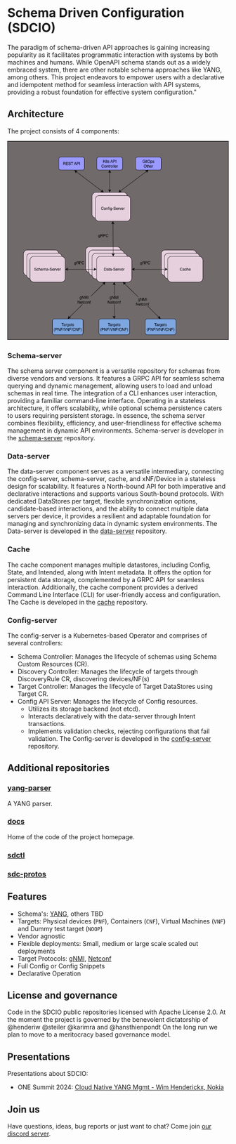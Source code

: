 # Schema Driven Configuration (SDCIO)

The paradigm of schema-driven API approaches is gaining increasing popularity as it facilitates programmatic interaction with systems by both machines and humans. While OpenAPI schema stands out as a widely embraced system, there are other notable schema approaches like YANG, among others. This project endeavors to empower users with a declarative and idempotent method for seamless interaction with API systems, providing a robust foundation for effective system configuration."

## Architecture

The project consists of 4 components:

![pic](https://github.com/sdcio/docs/blob/main/docs/diagrams/sdc-architecture.drawio.png)

### Schema-server

The schema server component is a versatile repository for schemas from diverse vendors and versions. It features a GRPC API for seamless schema querying and dynamic management, allowing users to load and unload schemas in real time. The integration of a CLI enhances user interaction, providing a familiar command-line interface. Operating in a stateless architecture, it offers scalability, while optional schema persistence caters to users requiring persistent storage. In essence, the schema server combines flexibility, efficiency, and user-friendliness for effective schema management in dynamic API environments.
Schema-server is developer in the [schema-server](https://github.com/sdcio/schema-server) repository.

### Data-server

The data-server component serves as a versatile intermediary, connecting the config-server, schema-server, cache, and xNF/Device in a stateless design for scalability. It features a North-bound API for both imperative and declarative interactions and supports various South-bound protocols. With dedicated DataStores per target, flexible synchronization options, candidate-based interactions, and the ability to connect multiple data servers per device, it provides a resilient and adaptable foundation for managing and synchronizing data in dynamic system environments.
The Data-server is developed in the [data-server](https://github.com/sdcio/data-server) repository.

### Cache

The cache component manages multiple datastores, including Config, State, and Intended, along with Intent metadata. It offers the option for persistent data storage, complemented by a GRPC API for seamless interaction. Additionally, the cache component provides a derived Command Line Interface (CLI) for user-friendly access and configuration.
The Cache is developed in the [cache](https://github.com/sdcio/cache) repository. 

### Config-server

The config-server is a Kubernetes-based Operator and comprises of several controllers:

- Schema Controller: Manages the lifecycle of schemas using Schema Custom Resources (CR).
- Discovery Controller: Manages the lifecycle of targets through DiscoveryRule CR, discovering devices/NF(s)
- Target Controller: Manages the lifecycle of Target DataStores using Target CR.
- Config API Server: Manages the lifecycle of Config resources.
    - Utilizes its storage backend (not etcd).
    - Interacts declaratively with the data-server through Intent transactions.
    - Implements validation checks, rejecting configurations that fail validation.
The Config-server is developed in the [config-server](https://github.com/sdcio/config-server) repository. 

## Additional repositories

### [yang-parser](https://github.com/sdcio/yang-parser)

A YANG parser.

### [docs](https://github.com/sdcio/docs)

Home of the code of the project homepage. 

### [sdctl](https://github.com/sdcio/sdctl)

### [sdc-protos](https://github.com/sdcio/sdc-protos)


## Features

- Schema's: [YANG][yang], others TBD
- Targets: Physical devices (`PNF`), Containers (`CNF`), Virtual Machines (`VNF`) and Dummy test target (`NOOP`)
- Vendor agnostic
- Flexible deployments: Small, medium or large scale scaled out deployments
- Target Protocols: [gNMI][gnmi], [Netconf][netconf]
- Full Config or Config Snippets
- Declarative Operation

## License and governance

Code in the SDCIO public repositories licensed with Apache License 2.0.
At the moment the project is governed by the benevolent dictatorship of @henderiw @steiler @karimra and @hansthienpondt 
On the long run we plan to move to a meritocracy based governance model.

## Presentations

Presentations about SDCIO:

- ONE Summit 2024: [Cloud Native YANG Mgmt - Wim Henderickx, Nokia](https://sched.co/1YUs3)

## Join us

Have questions, ideas, bug reports or just want to chat? Come join [our discord server](https://discord.gg/fHCNahWR2T).

[yang]: https://en.wikipedia.org/wiki/YANG
[gnmi]: https://github.com/openconfig/reference/blob/master/rpc/gnmi/gnmi-specification.md
[netconf]: https://en.wikipedia.org/wiki/NETCONF

